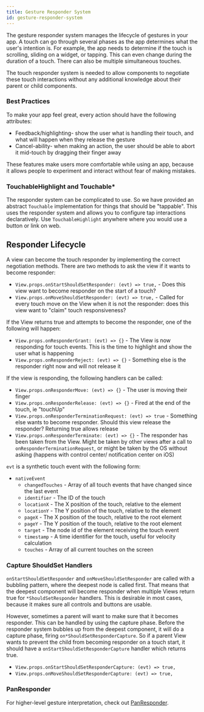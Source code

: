 ```yaml
---
title: Gesture Responder System
id: gesture-responder-system
---
```


The gesture responder system manages the lifecycle of gestures in your app. A touch can go through several phases as the app determines what the user's intention is. For example, the app needs to determine if the touch is scrolling, sliding on a widget, or tapping. This can even change during the duration of a touch. There can also be multiple simultaneous touches.

The touch responder system is needed to allow components to negotiate these touch interactions without any additional knowledge about their parent or child components.

### Best Practices

To make your app feel great, every action should have the following attributes:

- Feedback/highlighting- show the user what is handling their touch, and what will happen when they release the gesture
- Cancel-ability- when making an action, the user should be able to abort it mid-touch by dragging their finger away

These features make users more comfortable while using an app, because it allows people to experiment and interact without fear of making mistakes.

### TouchableHighlight and Touchable\*

The responder system can be complicated to use. So we have provided an abstract `Touchable` implementation for things that should be "tappable". This uses the responder system and allows you to configure tap interactions declaratively. Use `TouchableHighlight` anywhere where you would use a button or link on web.

## Responder Lifecycle

A view can become the touch responder by implementing the correct negotiation methods. There are two methods to ask the view if it wants to become responder:

- `View.props.onStartShouldSetResponder: (evt) => true,` - Does this view want to become responder on the start of a touch?
- `View.props.onMoveShouldSetResponder: (evt) => true,` - Called for every touch move on the View when it is not the responder: does this view want to "claim" touch responsiveness?

If the View returns true and attempts to become the responder, one of the following will happen:

- `View.props.onResponderGrant: (evt) => {}` - The View is now responding for touch events. This is the time to highlight and show the user what is happening
- `View.props.onResponderReject: (evt) => {}` - Something else is the responder right now and will not release it

If the view is responding, the following handlers can be called:

- `View.props.onResponderMove: (evt) => {}` - The user is moving their finger
- `View.props.onResponderRelease: (evt) => {}` - Fired at the end of the touch, ie "touchUp"
- `View.props.onResponderTerminationRequest: (evt) => true` - Something else wants to become responder. Should this view release the responder? Returning true allows release
- `View.props.onResponderTerminate: (evt) => {}` - The responder has been taken from the View. Might be taken by other views after a call to `onResponderTerminationRequest`, or might be taken by the OS without asking (happens with control center/ notification center on iOS)

`evt` is a synthetic touch event with the following form:

- `nativeEvent`
  - `changedTouches` - Array of all touch events that have changed since the last event
  - `identifier` - The ID of the touch
  - `locationX` - The X position of the touch, relative to the element
  - `locationY` - The Y position of the touch, relative to the element
  - `pageX` - The X position of the touch, relative to the root element
  - `pageY` - The Y position of the touch, relative to the root element
  - `target` - The node id of the element receiving the touch event
  - `timestamp` - A time identifier for the touch, useful for velocity calculation
  - `touches` - Array of all current touches on the screen

### Capture ShouldSet Handlers

`onStartShouldSetResponder` and `onMoveShouldSetResponder` are called with a bubbling pattern, where the deepest node is called first. That means that the deepest component will become responder when multiple Views return true for `*ShouldSetResponder` handlers. This is desirable in most cases, because it makes sure all controls and buttons are usable.

However, sometimes a parent will want to make sure that it becomes responder. This can be handled by using the capture phase. Before the responder system bubbles up from the deepest component, it will do a capture phase, firing `on*ShouldSetResponderCapture`. So if a parent View wants to prevent the child from becoming responder on a touch start, it should have a `onStartShouldSetResponderCapture` handler which returns true.

- `View.props.onStartShouldSetResponderCapture: (evt) => true,`
- `View.props.onMoveShouldSetResponderCapture: (evt) => true,`

### PanResponder

For higher-level gesture interpretation, check out [PanResponder](panresponder.md).
